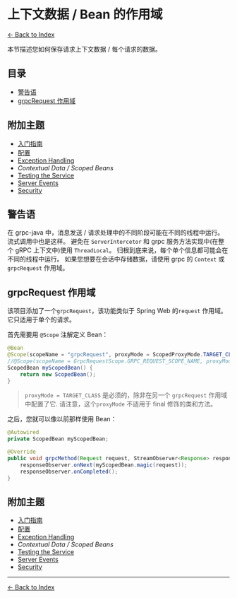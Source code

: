 # 上下文数据 / Bean 的作用域

[<- Back to Index](../index.md)

本节描述您如何保存请求上下文数据 / 每个请求的数据。

## 目录 <!-- omit in toc -->

- [警告语](#a-word-of-warning)
- [grpcRequest 作用域](#grpcrequest-scope)

## 附加主题 <!-- omit in toc -->

- [入门指南](getting-started.md)
- [配置](configuration.md)
- [Exception Handling](exception-handling.md)
- *Contextual Data / Scoped Beans*
- [Testing the Service](testing.md)
- [Server Events](events.md)
- [Security](security.md)

## 警告语

在 grpc-java 中，消息发送 / 请求处理中的不同阶段可能在不同的线程中运行。 流式调用中也是这样。 避免在 `ServerIntercetor` 和 grpc 服务方法实现中(在整个 gRPC 上下文中)使用 `ThreadLocal`。 归根到底来说，每个单个信息都可能会在不同的线程中运行。 如果您想要在会话中存储数据，请使用 grpc 的 `Context` 或 `grpcRequest` 作用域。

## grpcRequest 作用域

该项目添加了一个`grpcRequest`，该功能类似于 Spring Web 的`request` 作用域。 它只适用于单个的请求。

首先需要用 `@Scope` 注解定义 Bean：

````java
@Bean
@Scope(scopeName = "grpcRequest", proxyMode = ScopedProxyMode.TARGET_CLASS)
//@Scope(scopeName = GrpcRequestScope.GRPC_REQUEST_SCOPE_NAME, proxyMode = ScopedProxyMode.TARGET_CLASS)
ScopedBean myScopedBean() {
    return new ScopedBean();
}
````

> `proxyMode = TARGET_CLASS` 是必须的，除非在另一个 `grpcRequest` 作用域中配置了它. 请注意，这个`proxyMode` 不适用于 final 修饰的类和方法。

之后，您就可以像以前那样使用 Bean：

````java
@Autowired
private ScopedBean myScopedBean;

@Override
public void grpcMethod(Request request, StreamObserver<Response> responseObserver) {
    responseObserver.onNext(myScopedBean.magic(request));
    responseObserver.onCompleted();
}
````

## 附加主题 <!-- omit in toc -->

- [入门指南](getting-started.md)
- [配置](configuration.md)
- [Exception Handling](exception-handling.md)
- *Contextual Data / Scoped Beans*
- [Testing the Service](testing.md)
- [Server Events](events.md)
- [Security](security.md)

----------

[<- Back to Index](../index.md)
